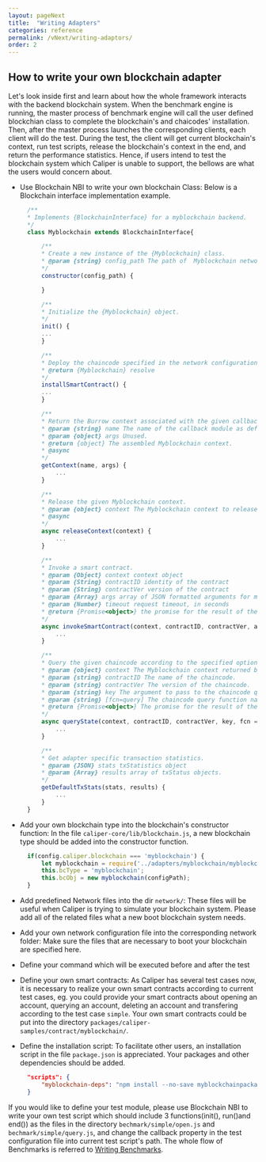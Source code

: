```yaml
---
layout: pageNext
title:  "Writing Adapters"
categories: reference
permalink: /vNext/writing-adaptors/
order: 2
---
```


## How to write your own blockchain adapter
Let's look inside first and learn about how the whole framework interacts with the backend blockchain system.
When the benchmark engine is running, the master process of benchmark engine will call the user defined blockchian class to complete the blockchain's and chaicodes' installation. Then, after the master process launches the corresponding clients, each client will do the test. During the test, the client will get current blockchain's context, run test scripts, release the blockchain's context in the end, and return the performance statistics. Hence, if users intend to test the blockchain system which Caliper is unable to support, the bellows are what the users would concern about.

* Use Blockchain NBI to write your own blockchain Class: Below is a Blockchain interface implementation example. 

  ```javascript
    /**
    * Implements {BlockchainInterface} for a myblockchain backend.
    */
    class Myblockchain extends BlockchainInterface{

        /**
        * Create a new instance of the {Myblockchain} class.
        * @param {string} config_path The path of  Myblockchain network configuration file.
        */
        constructor(config_path) {

        }

        /**
        * Initialize the {Myblockchain} object.
        */
        init() {
        ...
        }

        /**
        * Deploy the chaincode specified in the network configuration file to all peers.
        * @return {Myblockchain} resolve
        */
        installSmartContract() {
        ...
        }

        /**
        * Return the Burrow context associated with the given callback module name.
        * @param {string} name The name of the callback module as defined in the configuration files.
        * @param {object} args Unused.
        * @return {object} The assembled Myblockchain context.
        * @async
        */
        getContext(name, args) {
            ...
        }

        /**
        * Release the given Myblockchain context.
        * @param {object} context The Myblockchain context to release.
        * @async
        */
        async releaseContext(context) {
            ...
        }

        /**
        * Invoke a smart contract.
        * @param {Object} context context object
        * @param {String} contractID identity of the contract
        * @param {String} contractVer version of the contract
        * @param {Array} args array of JSON formatted arguments for multiple transactions
        * @param {Number} timeout request timeout, in seconds
        * @return {Promise<object>} the promise for the result of the execution.
        */
        async invokeSmartContract(context, contractID, contractVer, args, timeout) {
            ...
        }

        /**
        * Query the given chaincode according to the specified options.
        * @param {object} context The Myblockchain context returned by {getContext}.
        * @param {string} contractID The name of the chaincode.
        * @param {string} contractVer The version of the chaincode.
        * @param {string} key The argument to pass to the chaincode query.
        * @param {string} [fcn=query] The chaincode query function name.
        * @return {Promise<object>} The promise for the result of the execution.
        */
        async queryState(context, contractID, contractVer, key, fcn = 'query') {
            ...
        }

        /**
        * Get adapter specific transaction statistics.
        * @param {JSON} stats txStatistics object
        * @param {Array} results array of txStatus objects.
        */
        getDefaultTxStats(stats, results) {
            ...
        }
    }
  ```

* Add your own blockchain type into the blockchain's constructor function: In the file `caliper-core/lib/blockchain.js`, a new blockchain type should be added into the constructor function.
  ```js
    if(config.caliper.blockchain === 'myblockchain') {
        let myblockchain = require('../adapters/myblockchain/myblockchain.js');
        this.bcType = 'myblockchain';
        this.bcObj = new myblockchain(configPath);
    }
  ```
* Add predefined Network files into the dir `network/`:  These files will be useful when Caliper is trying to simulate your blockchain system. Please add all of the related files what a new boot blockchain system needs.
* Add your own network configuration file into the corresponding network folder: Make sure the files that are necessary to boot your blockchain are specified here.
* Define your command which will be executed before and after the test
* Define your own smart contracts: As Caliper has several test cases now, it is necessary to realize your own smart contracts according to current test cases, eg. you could provide your smart contracts about opening an account, querying an account, deleting an account and transfering according to the test case `simple`. Your own smart contracts could be put into the directory `packages/caliper-samples/contract/myblockchain/`.
* Define the installation script: To facilitate other users, an installation script in the file `package.json` is appreciated. Your packages and  other dependencies should be added.
  ```json
    "scripts": {
        "myblockchain-deps": "npm install --no-save myblockchainpackage"
    }
  ```

If you would like to define your test module, please use Blockchain NBI to write your own test script which should include 3 functions(init(), run()and end()) as the files in the directory `bechmark/simple/open.js` and  `bechmark/simple/query.js`, and change the callback property in the test configuration file into current test script's path. The whole flow of Benchmarks is referred to  [Writing Benchmarks](./Writing_Benchmarks.md).
